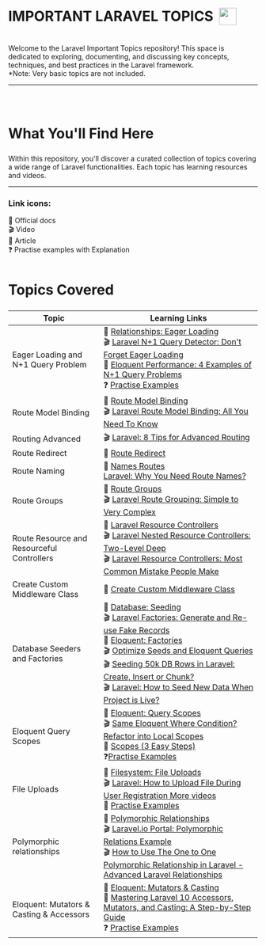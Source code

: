 <div style="display:flex; align-items: center">
  <h1 style="position:relative; top: -6px" > IMPORTANT LARAVEL TOPICS <img src="https://laravel.com/img/logomark.min.svg" width="35" style="position: relative; top: 8px; left:5px"/>
</h1>
</div>

Welcome to the Laravel Important Topics repository! This space is dedicated to exploring, documenting, and discussing key concepts, techniques, and best practices in the Laravel framework.
<br>
*Note: Very basic topics are not included.

---
<br>
<br>
<h1 style="position:relative; top: -6px" > 
What You'll Find Here
</h1>
Within this repository, you'll discover a curated collection of topics covering a wide range of Laravel functionalities. Each topic has learning resources and videos.

---

<h3>Link icons:</h3>
📖 Official docs
<br>
🎬 Video
<br>
📃 Article 
<br>
❓ Practise examples with Explanation

<br>
<br>
<h1 style="position:relative; top: -6px" > 
Topics Covered
</h1>

| Topic | Learning Links |
| ----- | ----- |
| Eager Loading and N+1 Query Problem |:book: [Relationships: Eager Loading](https://laravel.com/docs/eloquent-relationships#eager-loading) <br> :clapper: [Laravel N+1 Query Detector: Don't Forget Eager Loading](https://www.youtube.com/watch?v=MbN7BIcUnPA) <br> :page_facing_up: [Eloquent Performance: 4 Examples of N+1 Query Problems](https://laravel-news.com/laravel-n1-query-problems#content-what-is-the-n1-query-problem) <br> :question: [Practise Examples](/practise_eager_loading_n1_problem/README.md)
Route Model Binding | :book: [Route Model Binding](https://laravel.com/docs/11.x/routing#route-model-binding) <br> :clapper: [ Laravel Route Model Binding: All You Need To Know](https://www.youtube.com/watch?v=6dEfxGLgevM) 
Routing Advanced | :clapper: [Laravel: 8 Tips for Advanced Routing](https://www.youtube.com/watch?v=_BIhuX8owTo)
Route Redirect | :book: [Route Redirect](https://laravel.com/docs/11.x/routing#redirect-routes)
Route Naming | :book: [Names Routes](https://laravel.com/docs/11.x/routing#named-routes) <br> [Laravel: Why You Need Route Names?](https://www.youtube.com/watch?v=7lalb6HtR1c)
Route Groups | :book: [Route Groups](https://laravel.com/docs/11.x/routing#route-groups) <br> :clapper: [ Laravel Route Grouping: Simple to Very Complex](https://www.youtube.com/watch?v=I6kyfSmPhn8)
Route Resource and Resourceful Controllers | :book: [ Laravel Resource Controllers](https://laravel.com/docs/11.x/controllers#resource-controllers) <br> :clapper: [Laravel Nested Resource Controllers: Two-Level Deep](https://www.youtube.com/watch?v=9R_9Xe3Fgnw) <br> :clapper: [Laravel Resource Controllers: Most Common Mistake People Make](https://www.youtube.com/watch?v=exIfecOZd2E)
Create Custom Middleware Class | :book: [Create Custom Middleware Class](https://laravel.com/docs/11.x/middleware#defining-middleware)
Database Seeders and Factories | :book: [Database: Seeding](https://laravel.com/docs/11.x/seeding) <br> :clapper: [Laravel Factories: Generate and Re-use Fake Records](https://www.youtube.com/watch?v=MHBDUJ51Pqs) <br> :book: [Eloquent: Factories](https://laravel.com/docs/11.x/eloquent-factories#defining-model-factories) <br> :clapper: [Optimize Seeds and Eloquent Queries](https://www.youtube.com/watch?v=pJe1OUDCOmY) <br> :clapper: [Seeding 50k DB Rows in Laravel: Create, Insert or Chunk?](https://www.youtube.com/watch?v=sAjLREMr-9k) <br> :clapper: [Laravel: How to Seed New Data When Project is Live?](https://www.youtube.com/watch?v=2wZo54IjtKU)
Eloquent Query Scopes | :book: [Eloquent: Query Scopes](https://laravel.com/docs/11.x/eloquent#query-scopes) <br> :clapper: [Same Eloquent Where Condition? Refactor into Local Scopes](https://www.youtube.com/watch?v=90xGUIuZsHE) <br> :page_facing_up: [Scopes (3 Easy Steps)](https://dev.to/dalelantowork/laravel-8-scopes-26k3) <br> :question:[Practise Examples](/practise_query_scopes/README.md)
File Uploads | :book: [Filesystem: File Uploads](https://laravel.com/docs/11.x/filesystem#file-uploads) <br> :clapper: [Laravel: How to Upload File During User Registration More videos](https://www.youtube.com/watch?v=xyQT2pnv_4E) <br>     :page_facing_up: [Practise Examples](/file_upload/README.md)
Polymorphic relationships | :book: [Polymorphic Relationships](https://laravel.com/docs/11.x/eloquent-relationships#polymorphic-relationships) <br> :clapper: [Laravel.io Portal: Polymorphic Relations Example](https://www.youtube.com/watch?v=EjJaNGW7vAg) <br> :clapper: [How to Use The One to One Polymorphic Relationship in Laravel - Advanced Laravel Relationships](https://www.youtube.com/watch?v=Ggfy4lqF-bc)
Eloquent: Mutators & Casting & Accessors  | :book: [Eloquent: Mutators & Casting](https://laravel.com/docs/11.x/eloquent-mutators#defining-an-accessor) <br> :page_facing_up: [Mastering Laravel 10 Accessors, Mutators, and Casting: A Step-by-Step Guide](https://arjunamrutiya.medium.com/mastering-laravel-accessors-mutators-and-casting-a-step-by-step-guide-94333d9a877f) <br> :question: [Practise Examples](/mutators_casting_accessors/README.md)